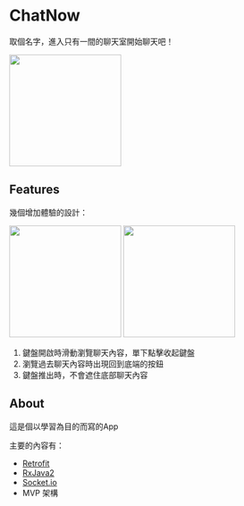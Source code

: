 # ChatNow

取個名字，進入只有一間的聊天室開始聊天吧！

<img src="https://i.imgur.com/HV0BWYq.gif" width="200">


## Features

幾個增加體驗的設計：

<img src="https://i.imgur.com/UMQ0WMY.gif" width="200"> <img src="https://i.imgur.com/iNluFyT.gif" width="200">

1. 鍵盤開啟時滑動瀏覽聊天內容，單下點擊收起鍵盤
2. 瀏覽過去聊天內容時出現回到底端的按鈕
3. 鍵盤推出時，不會遮住底部聊天內容

## About

這是個以學習為目的而寫的App

主要的內容有：

- [Retrofit](http://square.github.io/retrofit/)
- [RxJava2](http://reactivex.io/)
- [Socket.io](https://socket.io/)
- MVP 架構